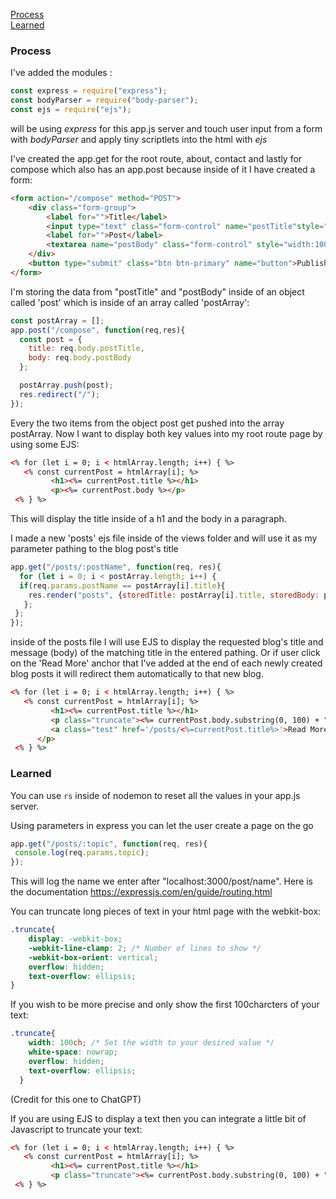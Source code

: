 [Process](#Process)  
[Learned](#Learned)


### Process
I've added the modules :
```js
const express = require("express");
const bodyParser = require("body-parser");
const ejs = require("ejs");
```
will be using *express* for this app.js server and touch user input from a form with *bodyParser* and apply tiny scriptlets into the html with *ejs*  

I've created the app.get for the root route, about, contact and lastly for compose which also has an app.post because inside of it I have created a form:
```html
<form action="/compose" method="POST">
    <div class="form-group">
        <label for="">Title</label>
        <input type="text" class="form-control" name="postTitle"style="width:100%;" placeholder="Enter Title" autocomplete="off">
        <label for="">Post</label>
        <textarea name="postBody" class="form-control" style="width:100%;" rows="5" cols="30" placeholder="Enter Text"></textarea>
    </div>
    <button type="submit" class="btn btn-primary" name="button">Publish</button>
</form>
```

I'm storing the data from "postTitle" and "postBody" inside of an object called 'post' which is inside of an array called 'postArray':
```js
const postArray = [];
app.post("/compose", function(req,res){
  const post = {
    title: req.body.postTitle,
    body: req.body.postBody
  };

  postArray.push(post);
  res.redirect("/");
});
```
Every the two items from the object post get pushed into the array postArray. Now I want to display both key values into my root route page by using some EJS:
```html
<% for (let i = 0; i < htmlArray.length; i++) { %>
   <% const currentPost = htmlArray[i]; %>
         <h1><%= currentPost.title %></h1>
         <p><%= currentPost.body %></p>
 <% } %>
 ```
 This will display the title inside of a h1 and the body in a paragraph.

I made a new 'posts' ejs file inside of the views folder and will use it as my parameter pathing to the blog post's title 
```js
app.get("/posts/:postName", function(req, res){
  for (let i = 0; i < postArray.length; i++) {
  if(req.params.postName == postArray[i].title){
    res.render("posts", {storedTitle: postArray[i].title, storedBody: postArray[i].body});
   };
 };
});
```
inside of the posts file I will use EJS to display the requested blog's title and message (body) of the matching title in the entered pathing. Or if user click on the 'Read More' anchor that I've added at the end of each newly created blog posts it will redirect them automatically to that new blog. 
```html
<% for (let i = 0; i < htmlArray.length; i++) { %>
   <% const currentPost = htmlArray[i]; %>
         <h1><%= currentPost.title %></h1>
         <p class="truncate"><%= currentPost.body.substring(0, 100) + "..." %>
         <a class="test" href='/posts/<%=currentPost.title%>'>Read More</a>
      </p>
 <% } %>
```






 ### Learned
 You can use `rs` inside of nodemon to reset all the values in your app.js server.  

 Using parameters in express you can let the user create a page on the go
 ```js
 app.get("/posts/:topic", function(req, res){
  console.log(req.params.topic);
});
```
This will log the name we enter after "localhost:3000/post/name". Here is the documentation https://expressjs.com/en/guide/routing.html  

You can truncate long pieces of text in your html page with the webkit-box:
```css
.truncate{
    display: -webkit-box;
    -webkit-line-clamp: 2; /* Number of lines to show */
    -webkit-box-orient: vertical;
    overflow: hidden;
    text-overflow: ellipsis;
}
```
If you wish to be more precise and only show the first 100charcters of your text:
```css
.truncate{
    width: 100ch; /* Set the width to your desired value */
    white-space: nowrap;
    overflow: hidden;
    text-overflow: ellipsis;
  }
```
(Credit for this one to ChatGPT)

If you are using EJS to display a text then you can integrate a little bit of Javascript to truncate your text:
```html
<% for (let i = 0; i < htmlArray.length; i++) { %>
   <% const currentPost = htmlArray[i]; %>
         <h1><%= currentPost.title %></h1>
         <p class="truncate"><%= currentPost.body.substring(0, 100) + "..." %></p>
 <% } %>
```
